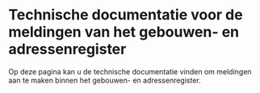 # Technische documentatie voor de meldingen van het gebouwen- en adressenregister
<div class="vl-typography">
    <p class="vl-introduction"> 
   Op deze pagina kan u de technische documentatie vinden om meldingen aan te maken binnen het gebouwen- en adressenregister. 
    </p>
</div>
